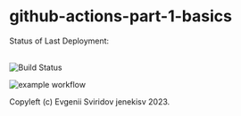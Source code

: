 # github-actions-part-1-basics

Status of Last Deployment:<br><br>

![Build Status](https://github.com/jenekisv/github-actions-part-1-basics/workflows/My-GitHubActions-Basics/badge.svg)<br>

![example workflow](https://github.com/jenekisv/github-actions-part-1-basics/workflows/My-GitHubActions-Basics/badge.svg)<br>

Copyleft (c) Evgenii Sviridov jenekisv 2023.
